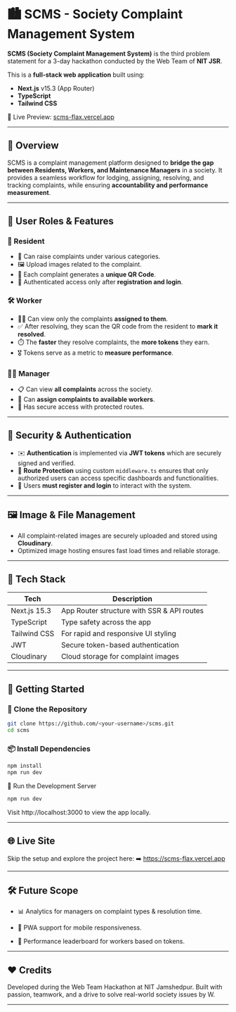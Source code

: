 # 🏙️ SCMS - Society Complaint Management System

**SCMS (Society Complaint Management System)** is the third problem statement for a 3-day hackathon conducted by the Web Team of **NIT JSR**.

This is a **full-stack web application** built using:

- **Next.js** v15.3 (App Router)
- **TypeScript**
- **Tailwind CSS**

🔗 Live Preview: [scms-flax.vercel.app](https://scms-flax.vercel.app)

---

## 📌 Overview

SCMS is a complaint management platform designed to **bridge the gap between Residents, Workers, and Maintenance Managers** in a society. It provides a seamless workflow for lodging, assigning, resolving, and tracking complaints, while ensuring **accountability and performance measurement**.

---

## 🚦 User Roles & Features

### 🧍 Resident

- 🔧 Can raise complaints under various categories.
- 🖼️ Upload images related to the complaint.
- 📇 Each complaint generates a **unique QR Code**.
- 🔐 Authenticated access only after **registration and login**.

### 🛠️ Worker

- 👨‍🔧 Can view only the complaints **assigned to them**.
- ✅ After resolving, they scan the QR code from the resident to **mark it resolved**.
- ⏱️ The **faster** they resolve complaints, the **more tokens** they earn.
- 🎖️ Tokens serve as a metric to **measure performance**.

### 🧑‍💼 Manager

- 📋 Can view **all complaints** across the society.
- 🧾 Can **assign complaints to available workers**.
- 🔐 Has secure access with protected routes.

---

## 🔐 Security & Authentication

- ✉️ **Authentication** is implemented via **JWT tokens** which are securely signed and verified.
- 🚫 **Route Protection** using custom `middleware.ts` ensures that only authorized users can access specific dashboards and functionalities.
- 🧑 Users **must register and login** to interact with the system.

---

## 🖼️ Image & File Management

- All complaint-related images are securely uploaded and stored using **Cloudinary**.
- Optimized image hosting ensures fast load times and reliable storage.

---

## 🧪 Tech Stack

| Tech           | Description                               |
|----------------|-------------------------------------------|
| Next.js 15.3   | App Router structure with SSR & API routes |
| TypeScript     | Type safety across the app                 |
| Tailwind CSS   | For rapid and responsive UI styling        |
| JWT            | Secure token-based authentication          |
| Cloudinary     | Cloud storage for complaint images         |

---

## 🚀 Getting Started

### 🧬 Clone the Repository

```bash
git clone https://github.com/<your-username>/scms.git
cd scms
```

### 📦 Install Dependencies

```bash
npm install
npm run dev
```

🔧 Run the Development Server

``` bash
npm run dev
```

Visit http://localhost:3000 to view the app locally.

--- 

## 🌐 Live Site
Skip the setup and explore the project here:
➡️ https://scms-flax.vercel.app

---

## 🛠️ Future Scope
- 📊 Analytics for managers on complaint types & resolution time.

- 📱 PWA support for mobile responsiveness.

- 🧾 Performance leaderboard for workers based on tokens.

---

## ❤️ Credits
Developed during the Web Team Hackathon at NIT Jamshedpur.
Built with passion, teamwork, and a drive to solve real-world society issues by W.

---

